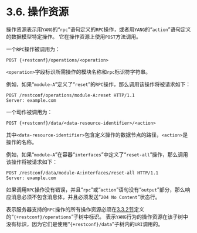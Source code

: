 # 3.6. 操作资源

操作资源表示用`YANG`的“`rpc`”语句定义的`RPC`操作，或者用`YANG`的“`action`”语句定义的数据模型特定操作。 它在操作资源上使用`POST`方法调用。

一个`RPC`操作被调用为：

```
POST {+restconf}/operations/<operation>
```


`<operation>`字段标识所需操作的模块名称和`rpc`标识符字符串。

例如，如果“`module-A`”定义了“`reset`”的`RPC`操作，那么调用该操作将被请求如下：

```
POST /restconf/operations/module-A:reset HTTP/1.1
Server: example.com
```

一个动作被调用为：

```
POST {+restconf}/data/<data-resource-identifier>/<action>
```

其中`<data-resource-identifier>`包含定义操作的数据节点的路径，`<action>`是操作的名称。

例如，如果“`module-A`”在容器“`interfaces`”中定义了“`reset-all`”操作，那么调用该操作将被请求如下：

```
POST /restconf/data/module-A:interfaces/reset-all HTTP/1.1
Server: example.com
```

如果调用`RPC`操作没有错误，并且“`rpc`”或“`action`”语句没有“`output`”部分，那么响应消息必须不包含消息体，并且必须发送“`204 No Content`”状态行。

表示服务器支持的`RPC`操作的所有操作资源必须在[3.3.2节](3.3.2.md)定义的“`{+restconf}/operations`”子树中标识。 表示`YANG`行为的操作资源在该子树中没有标识，因为它们是使用“`{+restconf}/data`”子树内的`URI`调用的。
